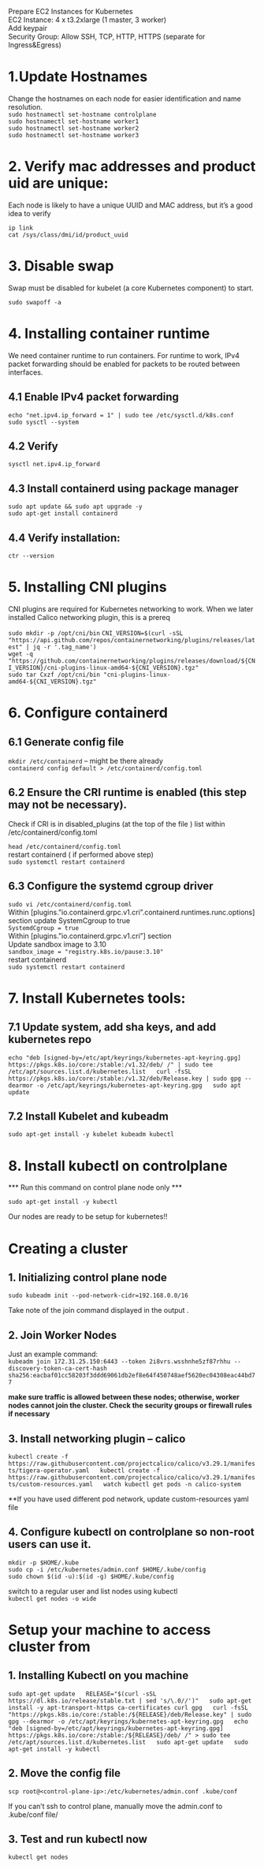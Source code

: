 Prepare EC2 Instances for Kubernetes  
EC2 Instance: 4 x t3.2xlarge (1 master, 3 worker)  
Add keypair  
Security Group: Allow SSH, TCP, HTTP, HTTPS (separate for Ingress&Egress)  

# 1.Update Hostnames
Change the hostnames on each node for easier identification and name resolution.  
`sudo hostnamectl set-hostname controlplane`  
`sudo hostnamectl set-hostname worker1`  
`sudo hostnamectl set-hostname worker2`  
`sudo hostnamectl set-hostname worker3`  

# 2. Verify mac addresses and product uid are unique:
Each node is likely to have a unique UUID and MAC address, but it’s a good idea to verify

`ip link`  
`cat /sys/class/dmi/id/product_uuid`  

# 3. Disable swap
Swap must be disabled for kubelet (a core Kubernetes component) to start.  

`sudo swapoff -a`  

# 4. Installing container runtime  
We need container runtime to run containers. For runtime to work, IPv4 packet forwarding should be enabled for packets to be routed between interfaces.  

## 4.1 Enable IPv4 packet forwarding  
`echo "net.ipv4.ip_forward = 1" | sudo tee /etc/sysctl.d/k8s.conf`  
`sudo sysctl --system`  

## 4.2 Verify  
`sysctl net.ipv4.ip_forward`  

## 4.3 Install containerd using package manager  
`sudo apt update && sudo apt upgrade -y`  
`sudo apt-get install containerd`  

## 4.4 Verify installation:  
`ctr --version`  

# 5. Installing CNI plugins  
CNI plugins are required for Kubernetes networking to work. When we later installed Calico networking plugin, this is a prereq 

`sudo mkdir -p /opt/cni/bin` 
`CNI_VERSION=$(curl -sSL "https://api.github.com/repos/containernetworking/plugins/releases/latest" | jq -r '.tag_name')`  
`wget -q "https://github.com/containernetworking/plugins/releases/download/${CNI_VERSION}/cni-plugins-linux-amd64-${CNI_VERSION}.tgz"`  
`sudo tar Cxzf /opt/cni/bin "cni-plugins-linux-amd64-${CNI_VERSION}.tgz"`  

# 6. Configure containerd  
## 6.1 Generate config file  
`mkdir /etc/containerd` – might be there already  
`containerd config default > /etc/containerd/config.toml`  

## 6.2 Ensure the CRI runtime is enabled (this step may not be necessary).  
Check if CRI is in disabled_plugins (at the top of the file ) list within /etc/containerd/config.toml  

`head /etc/containerd/config.toml`  
restart containerd ( if performed above step)  
`sudo systemctl restart containerd`  

## 6.3 Configure the systemd cgroup driver  
`sudo vi /etc/containerd/config.toml`  
Within [plugins.”io.containerd.grpc.v1.cri”.containerd.runtimes.runc.options] section update SystemCgroup to true  
`SystemdCgroup = true`  
Within [plugins.”io.containerd.grpc.v1.cri”] section  
Update sandbox image to 3.10  
`sandbox_image = "registry.k8s.io/pause:3.10"`  
restart containerd  
`sudo systemctl restart containerd`  

# 7. Install Kubernetes tools:  
## 7.1 Update system, add sha keys, and add kubernetes repo  

`echo "deb [signed-by=/etc/apt/keyrings/kubernetes-apt-keyring.gpg] https://pkgs.k8s.io/core:/stable:/v1.32/deb/ /" | sudo tee /etc/apt/sources.list.d/kubernetes.list  
curl -fsSL https://pkgs.k8s.io/core:/stable:/v1.32/deb/Release.key | sudo gpg --dearmor -o /etc/apt/keyrings/kubernetes-apt-keyring.gpg  
sudo apt update`  

## 7.2 Install Kubelet and kubeadm  

`sudo apt-get install -y kubelet kubeadm kubectl`  

# 8. Install kubectl on controlplane  
*** Run this command on control plane node only ***  

`sudo apt-get install -y kubectl`  

Our nodes are ready to be setup for kubernetes!!  

# Creating a cluster  
## 1. Initializing control plane node  
`sudo kubeadm init --pod-network-cidr=192.168.0.0/16`  

Take note of the join command displayed in the output  .

## 2. Join Worker Nodes  
Just an example command:  
`kubeadm join 172.31.25.150:6443 --token 2i8vrs.wsshnhe5zf87rhhu --discovery-token-ca-cert-hash sha256:eacbaf01cc58203f3ddd69061db2ef8e64f450748aef5620ec04308eac44bd77`  

**make sure traffic is allowed between these nodes; otherwise, worker nodes cannot join the cluster. Check the security groups or firewall rules if necessary**  

## 3. Install networking plugin – calico  
`kubectl create -f https://raw.githubusercontent.com/projectcalico/calico/v3.29.1/manifests/tigera-operator.yaml  
kubectl create -f https://raw.githubusercontent.com/projectcalico/calico/v3.29.1/manifests/custom-resources.yaml  
watch kubectl get pods -n calico-system`  

**If you have used different pod network, update custom-resources yaml file  

## 4. Configure kubectl on controlplane so non-root users can use it.  
`mkdir -p $HOME/.kube`  
`sudo cp -i /etc/kubernetes/admin.conf $HOME/.kube/config`  
`sudo chown $(id -u):$(id -g) $HOME/.kube/config`  

switch to a regular user and list nodes using kubectl  
`kubectl get nodes -o wide`  

# Setup your machine to access cluster from  
## 1. Installing Kubectl on you machine  
`sudo apt-get update  
RELEASE="$(curl -sSL https://dl.k8s.io/release/stable.txt | sed 's/\.0//')"  
sudo apt-get install -y apt-transport-https ca-certificates curl gpg  
curl -fsSL "https://pkgs.k8s.io/core:/stable:/${RELEASE}/deb/Release.key" | sudo gpg --dearmor -o /etc/apt/keyrings/kubernetes-apt-keyring.gpg  
echo "deb [signed-by=/etc/apt/keyrings/kubernetes-apt-keyring.gpg] https://pkgs.k8s.io/core:/stable:/${RELEASE}/deb/ /" > sudo tee /etc/apt/sources.list.d/kubernetes.list  
sudo apt-get update  
sudo apt-get install -y kubectl`  

## 2. Move the config file
`scp root@<control-plane-ip>:/etc/kubernetes/admin.conf .kube/conf`  

If you can’t ssh to control plane, manually move the admin.conf to .kube/conf file/  

## 3. Test and run kubectl now  
`kubectl get nodes`  

